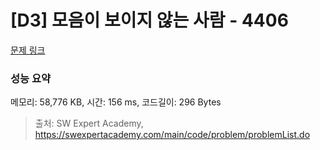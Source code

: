 # [D3] 모음이 보이지 않는 사람 - 4406 

[문제 링크](https://swexpertacademy.com/main/code/problem/problemDetail.do?contestProbId=AWNcD_66pUEDFAV8) 

### 성능 요약

메모리: 58,776 KB, 시간: 156 ms, 코드길이: 296 Bytes



> 출처: SW Expert Academy, https://swexpertacademy.com/main/code/problem/problemList.do